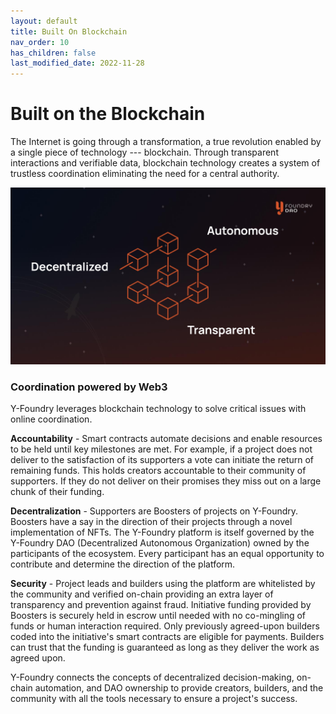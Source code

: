 ```yaml
---
layout: default
title: Built On Blockchain
nav_order: 10
has_children: false
last_modified_date: 2022-11-28
---
```


Built on the Blockchain
=======================

The Internet is going through a transformation, a true revolution enabled by a single piece of technology --- blockchain. Through transparent interactions and verifiable data, blockchain technology creates a system of trustless coordination eliminating the need for a central authority.

![](/assets/images/figure/decentralized-autonomous-transparent.png)

### Coordination powered by Web3

Y-Foundry leverages blockchain technology to solve critical issues with online coordination.

**Accountability** - Smart contracts automate decisions and enable resources to be held until key milestones are met. For example, if a project does not deliver to the satisfaction of its supporters a vote can initiate the return of remaining funds. This holds creators accountable to their community of supporters. If they do not deliver on their promises they miss out on a large chunk of their funding.

**Decentralization** - Supporters are Boosters of projects on Y-Foundry. Boosters have a say in the direction of their projects through a novel implementation of NFTs. The Y-Foundry platform is itself governed by the Y-Foundry DAO (Decentralized Autonomous Organization) owned by the participants of the ecosystem. Every participant has an equal opportunity to contribute and determine the direction of the platform.

**Security** - Project leads and builders using the platform are whitelisted by the community and verified on-chain providing an extra layer of transparency and prevention against fraud. Initiative funding provided by Boosters is securely held in escrow until needed with no co-mingling of funds or human interaction required. Only previously agreed-upon builders coded into the initiative's smart contracts are eligible for payments. Builders can trust that the funding is guaranteed as long as they deliver the work as agreed upon.

Y-Foundry connects the concepts of decentralized decision-making, on-chain automation, and DAO ownership to provide creators, builders, and the community with all the tools necessary to ensure a project's success.
